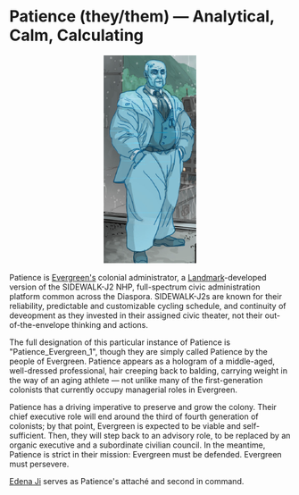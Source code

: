 # Patience (they/them) — Analytical, Calm, Calculating

<p align="center">
    <img style="max-height: 500px;" src="../../img/patience.png"/>
</p>

Patience is [Evergreen's](../places/evergreen.md) colonial administrator, a [Landmark](landmark-colonial.md)-developed version of the SIDEWALK-J2 NHP, full-spectrum civic administration platform common across the Diaspora. SIDEWALK-J2s are known for their reliability, predictable and customizable cycling schedule, and continuity of deveopment as they invested in their assigned civic theater, not their out-of-the-envelope thinking and actions.

The full designation of this particular instance of Patience is "Patience_Evergreen_1", though they are simply called Patience by the people of Evergreen. Patience appears as a hologram of a middle-aged, well-dressed professional, hair creeping back to balding, carrying weight in the way of an aging athlete — not unlike many of the first-generation colonists that currently occupy managerial roles in Evergreen.

Patience has a driving imperative to preserve and grow the colony. Their chief executive role will end around the third of fourth generation of colonists; by that point, Evergreen is expected to be viable and self-sufficient. Then, they will step back to an advisory role, to be replaced by an organic executive and a subordinate civilian council. In the meantime, Patience is strict in their mission: Evergreen must be defended. Evergreen must persevere.

[Edena Ji](edena-ji.md) serves as Patience's attaché and second in command.
